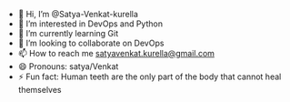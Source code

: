 - 👋 Hi, I’m @Satya-Venkat-kurella
- 👀 I’m interested in DevOps and Python 
- 🌱 I’m currently learning  Git 
- 💞️ I’m looking to collaborate on DevOps 
- 📫 How to reach me <satyavenkat.kurella@gmail.com>
- 😄 Pronouns: satya/Venkat
- ⚡ Fun fact: Human teeth are the only part of the body that cannot heal themselves

<!---
Satya-Venkat-kurella/Satya-Venkat-kurella is a ✨ special ✨ repository because its `README.md` (this file) appears on your GitHub profile.
You can click the Preview link to take a look at your changes.
--->
